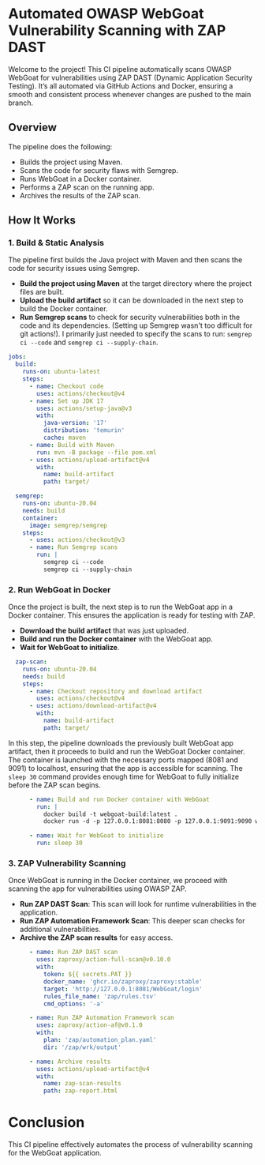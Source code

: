 # Automated OWASP WebGoat Vulnerability Scanning with ZAP DAST

Welcome to the project! This CI pipeline automatically scans OWASP WebGoat for vulnerabilities using ZAP DAST (Dynamic Application Security Testing). It’s all automated via GitHub Actions and Docker, ensuring a smooth and consistent process whenever changes are pushed to the main branch.

## Overview

The pipeline does the following:
- Builds the project using Maven.
- Scans the code for security flaws with Semgrep.
- Runs WebGoat in a Docker container.
- Performs a ZAP scan on the running app.
- Archives the results of the ZAP scan.

## How It Works

### 1. **Build & Static Analysis**
The pipeline first builds the Java project with Maven and then scans the code for security issues using Semgrep.

- **Build the project using Maven** at the target directory where the project files are built.
- **Upload the build artifact** so it can be downloaded in the next step to build the Docker container.
- **Run Semgrep scans** to check for security vulnerabilities both in the code and its dependencies. (Setting up Semgrep wasn't too difficult for git actions!). I primarily just needed to specify the scans to run: `semgrep ci --code` and `semgrep ci --supply-chain`. 

```yaml
jobs:
  build:
    runs-on: ubuntu-latest
    steps:
      - name: Checkout code
        uses: actions/checkout@v4
      - name: Set up JDK 17
        uses: actions/setup-java@v3
        with:
          java-version: '17'
          distribution: 'temurin'
          cache: maven
      - name: Build with Maven
        run: mvn -B package --file pom.xml
      - uses: actions/upload-artifact@v4
        with:
          name: build-artifact
          path: target/

  semgrep:
    runs-on: ubuntu-20.04
    needs: build
    container:
      image: semgrep/semgrep
    steps:
      - uses: actions/checkout@v3
      - name: Run Semgrep scans
        run: |
          semgrep ci --code
          semgrep ci --supply-chain
```

### 2. **Run WebGoat in Docker**
Once the project is built, the next step is to run the WebGoat app in a Docker container. This ensures the application is ready for testing with ZAP.

- **Download the build artifact** that was just uploaded.
- **Build and run the Docker container** with the WebGoat app.
- **Wait for WebGoat to initialize**.

```yaml
  zap-scan:
    runs-on: ubuntu-20.04
    needs: build
    steps:
      - name: Checkout repository and download artifact
        uses: actions/checkout@v4
      - uses: actions/download-artifact@v4
        with:
          name: build-artifact
          path: target/

```
In this step, the pipeline downloads the previously built WebGoat app artifact, then it proceeds to build and run the WebGoat Docker container. The container is launched with the necessary ports mapped (8081 and 9091) to localhost, ensuring that the app is accessible for scanning. The `sleep 30` command provides enough time for WebGoat to fully initialize before the ZAP scan begins.

```yaml
      - name: Build and run Docker container with WebGoat
        run: |
          docker build -t webgoat-build:latest .
          docker run -d -p 127.0.0.1:8081:8080 -p 127.0.0.1:9091:9090 webgoat-build:latest

      - name: Wait for WebGoat to initialize
        run: sleep 30
```


### 3. **ZAP Vulnerability Scanning**
Once WebGoat is running in the Docker container, we proceed with scanning the app for vulnerabilities using OWASP ZAP.

- **Run ZAP DAST Scan**: This scan will look for runtime vulnerabilities in the application.
- **Run ZAP Automation Framework Scan**: This deeper scan checks for additional vulnerabilities.
- **Archive the ZAP scan results** for easy access.

```yaml
      - name: Run ZAP DAST scan
        uses: zaproxy/action-full-scan@v0.10.0
        with:
          token: ${{ secrets.PAT }}
          docker_name: 'ghcr.io/zaproxy/zaproxy:stable'
          target: 'http://127.0.0.1:8081/WebGoat/login'
          rules_file_name: 'zap/rules.tsv'
          cmd_options: '-a'

      - name: Run ZAP Automation Framework scan
        uses: zaproxy/action-af@v0.1.0
        with:
          plan: 'zap/automation_plan.yaml'
          dir: '/zap/wrk/output'

      - name: Archive results
        uses: actions/upload-artifact@v4
        with:
          name: zap-scan-results
          path: zap-report.html
```
# Conclusion
This CI pipeline effectively automates the process of vulnerability scanning for the WebGoat application. 
